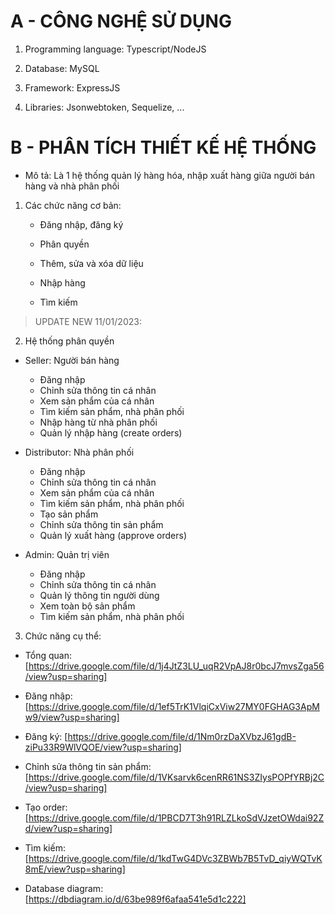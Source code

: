 # A - CÔNG NGHỆ SỬ DỤNG

1. Programming language: Typescript/NodeJS

2. Database: MySQL

3. Framework: ExpressJS

4. Libraries: Jsonwebtoken, Sequelize, ...

# B - PHÂN TÍCH THIẾT KẾ HỆ THỐNG

* Mô tả: Là 1 hệ thống quản lý hàng hóa, nhập xuất hàng giữa người bán hàng và nhà phân phối

1. Các chức năng cơ bản:

    - Đăng nhập, đăng ký

    - Phân quyền

    - Thêm, sửa và xóa dữ liệu

    - Nhập hàng

    - Tìm kiếm

 > UPDATE NEW 11/01/2023:

2. Hệ thống phân quyền

* Seller: Người bán hàng

    - Đăng nhập
    - Chỉnh sửa thông tin cá nhân
    - Xem sản phẩm của cá nhân
    - Tìm kiếm sản phẩm, nhà phân phối
    - Nhập hàng từ nhà phân phối
    - Quản lý nhập hàng (create orders)

* Distributor: Nhà phân phối

    - Đăng nhập
    - Chỉnh sửa thông tin cá nhân
    - Xem sản phẩm của cá nhân
    - Tìm kiếm sản phẩm, nhà phân phối
    - Tạo sản phẩm
    - Chỉnh sửa thông tin sản phẩm
    - Quản lý xuất hàng (approve orders)

* Admin: Quản trị viên

    - Đăng nhập
    - Chỉnh sửa thông tin cá nhân
    - Quản lý thông tin người dùng
    - Xem toàn bộ sản phẩm
    - Tìm kiếm sản phẩm, nhà phân phối

3. Chức năng cụ thể:

* Tổng quan: [https://drive.google.com/file/d/1j4JtZ3LU_uqR2VpAJ8r0bcJ7mvsZga56/view?usp=sharing]

* Đăng nhập: [https://drive.google.com/file/d/1ef5TrK1VlqiCxViw27MY0FGHAG3ApMw9/view?usp=sharing]

* Đăng ký: [https://drive.google.com/file/d/1Nm0rzDaXVbzJ61gdB-ziPu33R9WlVQOE/view?usp=sharing]

* Chỉnh sửa thông tin sản phẩm: [https://drive.google.com/file/d/1VKsarvk6cenRR61NS3ZIysPOPfYRBj2C/view?usp=sharing]

* Tạo order: [https://drive.google.com/file/d/1PBCD7T3h91RLZLkoSdVJzetOWdai92Zd/view?usp=sharing]

* Tìm kiếm: [https://drive.google.com/file/d/1kdTwG4DVc3ZBWb7B5TvD_qiyWQTvK8mE/view?usp=sharing]

* Database diagram: [https://dbdiagram.io/d/63be989f6afaa541e5d1c222]